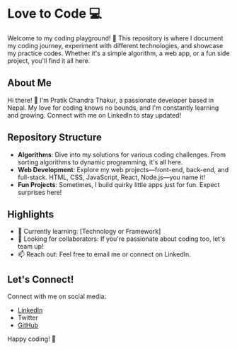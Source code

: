 # Love to Code 💻

Welcome to my coding playground! 🚀 This repository is where I document my coding journey, experiment with different technologies, and showcase my practice codes. Whether it's a simple algorithm, a web app, or a fun side project, you'll find it all here.

## About Me

Hi there! 👋 I'm Pratik Chandra Thakur, a passionate developer based in Nepal. My love for coding knows no bounds, and I'm constantly learning and growing. Connect with me on LinkedIn to stay updated!

## Repository Structure

- **Algorithms**: Dive into my solutions for various coding challenges. From sorting algorithms to dynamic programming, it's all here.
- **Web Development**: Explore my web projects—front-end, back-end, and full-stack. HTML, CSS, JavaScript, React, Node.js—you name it!
- **Fun Projects**: Sometimes, I build quirky little apps just for fun. Expect surprises here!

## Highlights

- 🌱 Currently learning: [Technology or Framework]
- 🤔 Looking for collaborators: If you're passionate about coding too, let's team up!
- 📫 Reach out: Feel free to email me or connect on LinkedIn.

## Let's Connect!

Connect with me on social media:
- [LinkedIn](https://www.linkedin.com/in/pratik-chandra-thakur-739325269/) 
- Twitter
- [GitHub](https://github.com/Pratikchandrathakur/love-to-code)

Happy coding! 🎉

